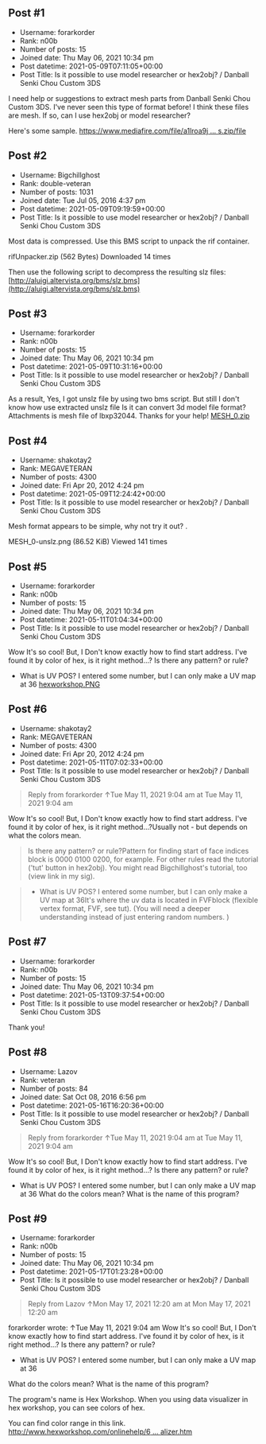 ## Post #1
- Username: forarkorder
- Rank: n00b
- Number of posts: 15
- Joined date: Thu May 06, 2021 10:34 pm
- Post datetime: 2021-05-09T07:11:05+00:00
- Post Title: Is it possible to use model researcher or hex2obj? / Danball Senki Chou Custom 3DS

I need help or suggestions to extract mesh parts from Danball Senki Chou Custom 3DS. I've never seen this type of format before! 
I think these files are mesh. If so, can I use hex2obj or model researcher? 

Here's some sample.
[https://www.mediafire.com/file/a1lroa9j ... s.zip/file](https://www.mediafire.com/file/a1lroa9jgb79vo1/DA2File_samples.zip/file)
## Post #2
- Username: Bigchillghost
- Rank: double-veteran
- Number of posts: 1031
- Joined date: Tue Jul 05, 2016 4:37 pm
- Post datetime: 2021-05-09T09:19:59+00:00
- Post Title: Is it possible to use model researcher or hex2obj? / Danball Senki Chou Custom 3DS

Most data is compressed. Use this BMS script to unpack the rif container.


 rifUnpacker.zip
(562 Bytes) Downloaded 14 times



Then use the following script to decompress the resulting slz files:
[http://aluigi.altervista.org/bms/slz.bms](http://aluigi.altervista.org/bms/slz.bms)
## Post #3
- Username: forarkorder
- Rank: n00b
- Number of posts: 15
- Joined date: Thu May 06, 2021 10:34 pm
- Post datetime: 2021-05-09T10:31:16+00:00
- Post Title: Is it possible to use model researcher or hex2obj? / Danball Senki Chou Custom 3DS

As a result, Yes, I got unslz file by using two bms script.
But still I don't know how use extracted unslz file   Is it can convert 3d model file format?
Attachments is mesh file of lbxp32044.
Thanks for your help!
[MESH_0.zip](https://xentaxbackup.github.io/file/20086_MESH_0.zip)
## Post #4
- Username: shakotay2
- Rank: MEGAVETERAN
- Number of posts: 4300
- Joined date: Fri Apr 20, 2012 4:24 pm
- Post datetime: 2021-05-09T12:24:42+00:00
- Post Title: Is it possible to use model researcher or hex2obj? / Danball Senki Chou Custom 3DS

Mesh format appears to be simple, why not try it out?
.



MESH_0-unslz.png (86.52 KiB) Viewed 141 times
## Post #5
- Username: forarkorder
- Rank: n00b
- Number of posts: 15
- Joined date: Thu May 06, 2021 10:34 pm
- Post datetime: 2021-05-11T01:04:34+00:00
- Post Title: Is it possible to use model researcher or hex2obj? / Danball Senki Chou Custom 3DS

Wow It's so cool! But, I Don't know exactly how to find start address. I've found it by color of hex, is it right method...?
Is there any pattern? or rule?

+ What is UV POS? I entered some number, but I can only make a UV map at 36
[hexworkshop.PNG](https://xentaxbackup.github.io/file/20103_hexworkshop.PNG)
## Post #6
- Username: shakotay2
- Rank: MEGAVETERAN
- Number of posts: 4300
- Joined date: Fri Apr 20, 2012 4:24 pm
- Post datetime: 2021-05-11T07:02:33+00:00
- Post Title: Is it possible to use model researcher or hex2obj? / Danball Senki Chou Custom 3DS

> Reply from forarkorder ↑Tue May 11, 2021 9:04 am at Tue May 11, 2021 9:04 am
>
> 
Wow It's so cool! But, I Don't know exactly how to find start address. I've found it by color of hex, is it right method...?Usually not - but depends on what the colors mean.

> Is there any pattern? or rule?Pattern for finding start of face indices block is 0000 0100 0200, for example.
For other rules read the tutorial ('tut' button in hex2obj).
You might read Bigchillghost's tutorial, too (view link in my sig).

> + What is UV POS? I entered some number, but I can only make a UV map at 36It's where the uv data is located in FVFblock (flexible vertex format, FVF, see tut).
(You will need a deeper understanding instead of just entering random numbers.  )
## Post #7
- Username: forarkorder
- Rank: n00b
- Number of posts: 15
- Joined date: Thu May 06, 2021 10:34 pm
- Post datetime: 2021-05-13T09:37:54+00:00
- Post Title: Is it possible to use model researcher or hex2obj? / Danball Senki Chou Custom 3DS

Thank you!
## Post #8
- Username: Lazov
- Rank: veteran
- Number of posts: 84
- Joined date: Sat Oct 08, 2016 6:56 pm
- Post datetime: 2021-05-16T16:20:36+00:00
- Post Title: Is it possible to use model researcher or hex2obj? / Danball Senki Chou Custom 3DS

> Reply from forarkorder ↑Tue May 11, 2021 9:04 am at Tue May 11, 2021 9:04 am
>
> 
Wow It's so cool! But, I Don't know exactly how to find start address. I've found it by color of hex, is it right method...?
Is there any pattern? or rule?

+ What is UV POS? I entered some number, but I can only make a UV map at 36
What do the colors mean? What is the name of this program?
## Post #9
- Username: forarkorder
- Rank: n00b
- Number of posts: 15
- Joined date: Thu May 06, 2021 10:34 pm
- Post datetime: 2021-05-17T01:23:28+00:00
- Post Title: Is it possible to use model researcher or hex2obj? / Danball Senki Chou Custom 3DS

> Reply from Lazov ↑Mon May 17, 2021 12:20 am at Mon May 17, 2021 12:20 am
>
> 
forarkorder wrote: ↑Tue May 11, 2021 9:04 am
Wow It's so cool! But, I Don't know exactly how to find start address. I've found it by color of hex, is it right method...?
Is there any pattern? or rule?

+ What is UV POS? I entered some number, but I can only make a UV map at 36

What do the colors mean? What is the name of this program?

The program's name is Hex Workshop. When you using data visualizer in hex workshop, you can see colors of hex.

You can find color range in this link.
[http://www.hexworkshop.com/onlinehelp/6 ... alizer.htm](http://www.hexworkshop.com/onlinehelp/650/html/Data_Visualizer.htm)
